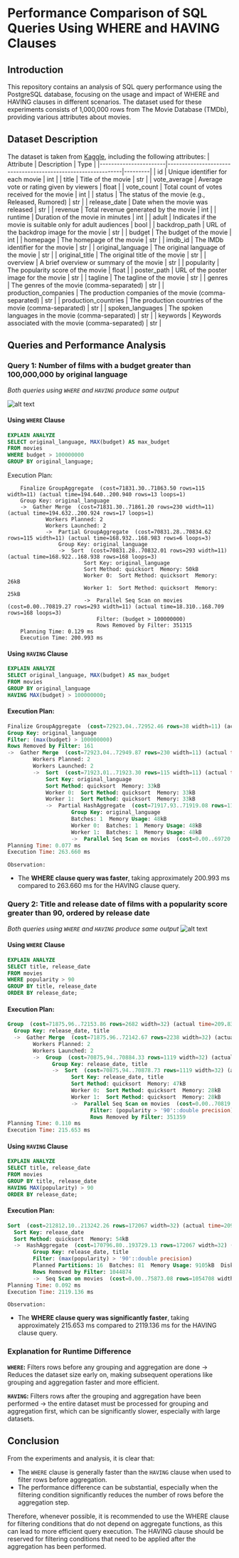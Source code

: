 # Performance Comparison of SQL Queries Using WHERE and HAVING Clauses

## Introduction

This repository contains an analysis of SQL query performance using the PostgreSQL database, focusing on the usage and impact of WHERE and HAVING clauses in different scenarios. The dataset used for these experiments consists of 1,000,000 rows from The Movie Database (TMDb), providing various attributes about movies.

## Dataset Description

The dataset is taken from [Kaggle](https://www.kaggle.com/datasets/asaniczka/tmdb-movies-dataset-2023-930k-movies), including the following attributes:
| Attribute             | Description                                                  | Type    |
|-----------------------|--------------------------------------------------------------|---------|
| id                    | Unique identifier for each movie                              | int     |
| title                 | Title of the movie                                            | str     |
| vote_average          | Average vote or rating given by viewers                       | float   |
| vote_count            | Total count of votes received for the movie                   | int     |
| status                | The status of the movie (e.g., Released, Rumored)            | str     |
| release_date          | Date when the movie was released                              | str     |
| revenue               | Total revenue generated by the movie                          | int     |
| runtime               | Duration of the movie in minutes                              | int     |
| adult                 | Indicates if the movie is suitable only for adult audiences   | bool    |
| backdrop_path         | URL of the backdrop image for the movie                       | str     |
| budget                | The budget of the movie                                       | int     |
| homepage              | The homepage of the movie                                     | str     |
| imdb_id               | The IMDb identifier for the movie                             | str     |
| original_language     | The original language of the movie                            | str     |
| original_title        | The original title of the movie                               | str     |
| overview              | A brief overview or summary of the movie                      | str     |
| popularity            | The popularity score of the movie                             | float   |
| poster_path           | URL of the poster image for the movie                         | str     |
| tagline               | The tagline of the movie                                      | str     |
| genres                | The genres of the movie (comma-separated)                     | str     |
| production_companies  | The production companies of the movie (comma-separated)       | str     |
| production_countries  | The production countries of the movie (comma-separated)       | str     |
| spoken_languages      | The spoken languages in the movie (comma-separated)           | str     |
| keywords              | Keywords associated with the movie (comma-separated)          | str     |


## Queries and Performance Analysis

### Query 1: Number of films with a budget greater than 100,000,000 by original language

*Both queries using `WHERE` and `HAVING` produce same output*

![alt text](<query1.png>)
#### Using `WHERE` Clause
```sql
EXPLAIN ANALYZE
SELECT original_language, MAX(budget) AS max_budget
FROM movies
WHERE budget > 100000000
GROUP BY original_language;
```

Execution Plan:

        Finalize GroupAggregate  (cost=71831.30..71863.50 rows=115 width=11) (actual time=194.640..200.940 rows=13 loops=1)
        Group Key: original_language
        ->  Gather Merge  (cost=71831.30..71861.20 rows=230 width=11) (actual time=194.632..200.924 rows=17 loops=1)
                Workers Planned: 2
                Workers Launched: 2
                ->  Partial GroupAggregate  (cost=70831.28..70834.62 rows=115 width=11) (actual time=168.932..168.983 rows=6 loops=3)
                    Group Key: original_language
                    ->  Sort  (cost=70831.28..70832.01 rows=293 width=11) (actual time=168.922..168.938 rows=168 loops=3)
                            Sort Key: original_language
                            Sort Method: quicksort  Memory: 50kB
                            Worker 0:  Sort Method: quicksort  Memory: 26kB
                            Worker 1:  Sort Method: quicksort  Memory: 25kB
                            ->  Parallel Seq Scan on movies  (cost=0.00..70819.27 rows=293 width=11) (actual time=18.310..168.709 rows=168 loops=3)
                                Filter: (budget > 100000000)
                                Rows Removed by Filter: 351315
        Planning Time: 0.129 ms
        Execution Time: 200.993 ms
#### Using `HAVING` Clause
```sql
EXPLAIN ANALYZE
SELECT original_language, MAX(budget) AS max_budget
FROM movies
GROUP BY original_language
HAVING MAX(budget) > 100000000;
```
#### Execution Plan:
```SQL
Finalize GroupAggregate  (cost=72923.04..72952.46 rows=38 width=11) (actual time=257.471..263.621 rows=13 loops=1)
Group Key: original_language
Filter: (max(budget) > 100000000)
Rows Removed by Filter: 161
->  Gather Merge  (cost=72923.04..72949.87 rows=230 width=11) (actual time=257.437..263.540 rows=467 loops=1)
        Workers Planned: 2
        Workers Launched: 2
        ->  Sort  (cost=71923.01..71923.30 rows=115 width=11) (actual time=233.639..233.643 rows=156 loops=3)
            Sort Key: original_language
            Sort Method: quicksort  Memory: 33kB
            Worker 0:  Sort Method: quicksort  Memory: 33kB
            Worker 1:  Sort Method: quicksort  Memory: 33kB
            ->  Partial HashAggregate  (cost=71917.93..71919.08 rows=115 width=11) (actual time=233.359..233.374 rows=156 loops=3)
                    Group Key: original_language
                    Batches: 1  Memory Usage: 48kB
                    Worker 0:  Batches: 1  Memory Usage: 48kB
                    Worker 1:  Batches: 1  Memory Usage: 48kB
                    ->  Parallel Seq Scan on movies  (cost=0.00..69720.62 rows=439462 width=11) (actual time=0.343..137.675 rows=351484 loops=3)
Planning Time: 0.077 ms
Execution Time: 263.660 ms
```

`Observation:`
- The **WHERE clause query was faster**, taking approximately 200.993 ms compared to 263.660 ms for the HAVING clause query. 
### Query 2: Title and release date of films with a popularity score greater than 90, ordered by release date
*Both queries using `WHERE` and `HAVING` produce same output*
![alt text](query2.png)
#### Using `WHERE` Clause
```sql
EXPLAIN ANALYZE
SELECT title, release_date
FROM movies
WHERE popularity > 90
GROUP BY title, release_date
ORDER BY release_date;
```
#### Execution Plan:
```sql
Group  (cost=71875.96..72153.86 rows=2682 width=32) (actual time=209.832..215.606 rows=374 loops=1)
  Group Key: release_date, title
  ->  Gather Merge  (cost=71875.96..72142.67 rows=2238 width=32) (actual time=209.831..215.525 rows=374 loops=1)
        Workers Planned: 2
        Workers Launched: 2
        ->  Group  (cost=70875.94..70884.33 rows=1119 width=32) (actual time=186.001..186.039 rows=125 loops=3)
              Group Key: release_date, title
              ->  Sort  (cost=70875.94..70878.73 rows=1119 width=32) (actual time=185.997..186.006 rows=125 loops=3)
                    Sort Key: release_date, title
                    Sort Method: quicksort  Memory: 47kB
                    Worker 0:  Sort Method: quicksort  Memory: 28kB
                    Worker 1:  Sort Method: quicksort  Memory: 28kB
                    ->  Parallel Seq Scan on movies  (cost=0.00..70819.27 rows=1119 width=32) (actual time=0.673..185.489 rows=125 loops=3)
                          Filter: (popularity > '90'::double precision)
                          Rows Removed by Filter: 351359
Planning Time: 0.110 ms
Execution Time: 215.653 ms
```
#### Using `HAVING` Clause
```sql
EXPLAIN ANALYZE
SELECT title, release_date
FROM movies
GROUP BY title, release_date
HAVING MAX(popularity) > 90
ORDER BY release_date;
```
#### Execution Plan:
```sql
Sort  (cost=212812.10..213242.26 rows=172067 width=32) (actual time=2097.812..2097.825 rows=374 loops=1)
  Sort Key: release_date
  Sort Method: quicksort  Memory: 54kB
  ->  HashAggregate  (cost=170796.80..193729.13 rows=172067 width=32) (actual time=1275.423..2096.885 rows=374 loops=1)
        Group Key: release_date, title
        Filter: (max(popularity) > '90'::double precision)
        Planned Partitions: 16  Batches: 81  Memory Usage: 9105kB  Disk Usage: 80136kB
        Rows Removed by Filter: 1044874
        ->  Seq Scan on movies  (cost=0.00..75873.08 rows=1054708 width=40) (actual time=0.292..341.610 rows=1054451 loops=1)
Planning Time: 0.092 ms
Execution Time: 2119.136 ms
```
`Observation:` 
- The **WHERE clause query was significantly faster**, taking approximately 215.653 ms compared to 2119.136 ms for the HAVING clause query.
### Explanation for Runtime Difference
**`WHERE`:** Filters rows before any grouping and aggregation are done -> Reduces the dataset size early on, making subsequent operations like grouping and aggregation faster and more efficient.

**`HAVING`:** Filters rows after the grouping and aggregation have been performed -> the entire dataset must be processed for grouping and aggregation first, which can be significantly slower, especially with large datasets.
## Conclusion
From the experiments and analysis, it is clear that:
- The `WHERE` clause is generally faster than the `HAVING` clause when used to filter rows before aggregation.
- The performance difference can be substantial, especially when the filtering condition significantly reduces the number of rows before the aggregation step.

Therefore, whenever possible, it is recommended to use the WHERE clause for filtering conditions that do not depend on aggregate functions, as this can lead to more efficient query execution. The HAVING clause should be reserved for filtering conditions that need to be applied after the aggregation has been performed.